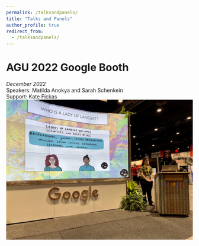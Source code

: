 ```yaml
---
permalink: /talksandpanels/
title: "Talks and Panels"
author_profile: true
redirect_from: 
  - /talksandpanels/
---
```


# **AGU 2022 Google Booth**
*December 2022*\
Speakers: Matilda Anokya and Sarah Schenkein\
Support: Kate Fickas\
![network image](https://raw.githubusercontent.com/ladiesoflandsat/ladiesoflandsat.github.io/gh-pages/images/AGU2022talk.jpg)

